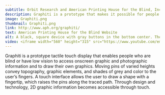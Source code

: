 ```yaml
---
subtitle: Orbit Research and American Printing House for the Blind, Inc
description: Graphiti is a prototype that makes it possible for people who are blind or have low vision to access and create onscreen graphics.
image: Graphiti.png
thumbnail: Graphiti.png
link: http://www.aph.org/graphiti/
text: American Printing House for the Blind Website
alt: A black, square device with gray buttons in the bottom center. The digital interface displays the companies acronym APH.  
video: <iframe width="560" height="315" src="https://www.youtube.com/embed/3fkDbk9rSqM" frameborder="0" allowfullscreen></iframe>
---
```

Graphiti is a prototype tactile touch display that enables people who are blind or have low vision to access onscreen graphic and photographic information and to draw their own graphics. Moving pins of varied heights convey topography, graphic elements, and shades of grey and color to the user’s fingers. A touch interface allows the user to draw a shape with a fingertip, which raises the pins along the traced path. Through design and technology, 2D graphic information becomes accessible through touch.  
